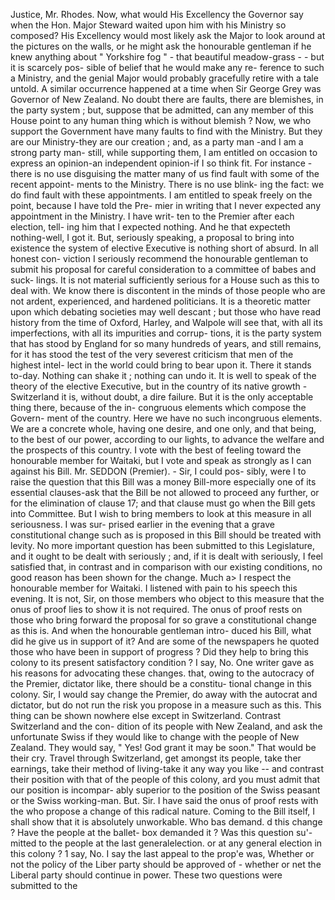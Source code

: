 Justice, Mr. Rhodes. Now, what would His Excellency the Governor say when the Hon. Major Steward waited upon him with his Ministry so composed? His Excellency would most likely ask the Major to look around at the pictures on the walls, or he might ask the honourable gentleman if he knew anything about " Yorkshire fog " - that beautiful meadow-grass - - but it is scarcely pos- sible of belief that he would make any re- ference to such a Ministry, and the genial Major would probably gracefully retire with a tale untold. A similar occurrence happened at a time when Sir George Grey was Governor of New Zealand. No doubt there are faults, there are blemishes, in the party system ; but, suppose that be admitted, can any member of this House point to any human thing which is without blemish ? Now, we who support the Government have many faults to find with the Ministry. But they are our Ministry-they are our creation ; and, as a party man -and I am a strong party man- still, while supporting them, I am entitled on occasion to express an opinion-an independent opinion-if I so think fit. For instance - there is no use disguising the matter many of us find fault with some of the recent appoint- ments to the Ministry. There is no use blink- ing the fact: we do find fault with these appointments. I am entitled to speak freely on the point, because I have told the Pre- mier in writing that I never expected any appointment in the Ministry. I have writ- ten to the Premier after each election, tell- ing him that I expected nothing. And he that expecteth nothing-well, I got it. But, seriously speaking, a proposal to bring into existence the system of elective Executive is nothing short of absurd. In all honest con- viction I seriously recommend the honourable gentleman to submit his proposal for careful consideration to a committee of babes and suck- lings. It is not material sufficiently serious for a House such as this to deal with. We know there is discontent in the minds of those people who are not ardent, experienced, and hardened politicians. It is a theoretic matter upon which debating societies may well descant ; but those who have read history from the time of Oxford, Harley, and Walpole will see that, with all its imperfections, with all its impurities and corrup- tions, it is the party system that has stood by England for so many hundreds of years, and still remains, for it has stood the test of the very severest criticism that men of the highest intel- lect in the world could bring to bear upon it. There it stands to-day. Nothing can shake it ; nothing can undo it. It is well to speak of the theory of the elective Executive, but in the country of its native growth -Switzerland it is, without doubt, a dire failure. But it is the only acceptable thing there, because of the in- congruous elements which compose the Govern- ment of the country. Here we have no such incongruous elements. We are a concrete whole, having one desire, and one only, and that being, to the best of our power, according to our lights, to advance the welfare and the prospects of this country. I vote with the best of feeling toward the honourable member for Waitaki, but I vote and speak as strongly as I can against his Bill. Mr. SEDDON (Premier). - Sir, I could pos- sibly, were I to raise the question that this Bill was a money Bill-more especially one of its essential clauses-ask that the Bill be not allowed to proceed any further, or for the elimination of clause 17; and that clause must go when the Bill gets into Committee. But I wish to bring members to look at this measure in all seriousness. I was sur- prised earlier in the evening that a grave constitutional change such as is proposed in this Bill should be treated with levity. No more important question has been submitted to this Legislature, and it ought to be dealt with seriously ; and, if it is dealt with seriously, I feel satisfied that, in contrast and in comparison with our existing conditions, no good reason has been shown for the change. Much a> I respect the honourable member for Waitaki. I listened with pain to his speech this evening. It is not, Sir, on those members who object to this measure that the onus of proof lies to show it is not required. The onus of proof rests on those who bring forward the proposal for so grave a constitutional change as this is. And when the honourable gentleman intro- duced his Bill, what did he give us in support of it? And are some of the newspapers he quoted those who have been in support of progress ? Did they help to bring this colony to its present satisfactory condition ? I say, No. One writer gave as his reasons for advocating these changes. that, owing to the autocracy of the Premier, dictator like, there should be a constitu- tional change in this colony. Sir, I would say change the Premier, do away with the autocrat and dictator, but do not run the risk you propose in a measure such as this. This thing can be shown nowhere else except in Switzerland. Contrast Switzerland and the con- dition of its people with New Zealand, and ask the unfortunate Swiss if they would like to change with the people of New Zealand. They would say, " Yes! God grant it may be soon." That would be their cry. Travel through Switzerland, get amongst its people, take ther earnings, take their method of living-take it any way you like -- and contrast their position with that of the people of this colony, ard you must admit that our position is incompar- ably superior to the position of the Swiss peasant or the Swiss working-man. But. Sir. I have said the onus of proof rests with the who propose a change of this radical nature. Coming to the Bill itself, I shall show that it is absolutely unworkable. Who bas demand. d this change ? Have the people at the ballet- box demanded it ? Was this question su'- mitted to the people at the last generalelection. or at any general election in this colony ? 1 say, No. I say the last appeal to the prop'e was, Whether or not the policy of the Liber party should be approved of - whether or net the Liberal party should continue in power. These two questions were submitted to the 
